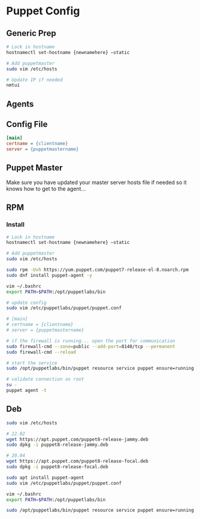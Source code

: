 # Puppet Config
## Generic Prep
```bash
# Lock in hostname
hostnamectl set-hostname {newnamehere} –static

# Add puppetmaster
sudo vim /etc/hosts

# Update IP if needed
nmtui
```

## Agents
## Config File
```ini
[main]
certname = {clientname}
server = {puppetmastername}
```

## Puppet Master
Make sure you have updated your master server hosts file if needed so it knows how to get to the agent...  

## RPM
### Install
```bash
# Lock in hostname
hostnamectl set-hostname {newnamehere} –static

# Add puppetmaster
sudo vim /etc/hosts

sudo rpm -Uvh https://yum.puppet.com/puppet7-release-el-8.noarch.rpm
sudo dnf install puppet-agent -y

vim ~/.bashrc
export PATH=$PATH:/opt/puppetlabs/bin

# update config
sudo vim /etc/puppetlabs/puppet/puppet.conf

# [main]
# certname = {clientname}
# server = {puppetmastername}

# if the firewall is running... open the port for communication
sudo firewall-cmd --zone=public --add-port=8140/tcp --permanent
sudo firewall-cmd --reload

# start the service
sudo /opt/puppetlabs/bin/puppet resource service puppet ensure=running enable=true

# validate connection as root
su -
puppet agent -t
```

## Deb
```bash
sudo vim /etc/hosts

# 22.02
wget https://apt.puppet.com/puppet8-release-jammy.deb
sudo dpkg -i puppet8-release-jammy.deb

# 20.04
wget https://apt.puppet.com/puppet8-release-focal.deb
sudo dpkg -i puppet8-release-focal.deb

sudo apt install puppet-agent
sudo vim /etc/puppetlabs/puppet/puppet.conf

vim ~/.bashrc
export PATH=$PATH:/opt/puppetlabs/bin

sudo /opt/puppetlabs/bin/puppet resource service puppet ensure=running enable=true

```
